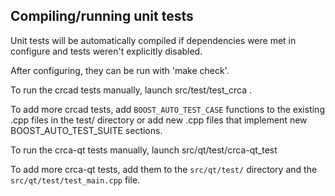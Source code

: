 Compiling/running unit tests
------------------------------------

Unit tests will be automatically compiled if dependencies were met in configure
and tests weren't explicitly disabled.

After configuring, they can be run with 'make check'.

To run the crcad tests manually, launch src/test/test_crca .

To add more crcad tests, add `BOOST_AUTO_TEST_CASE` functions to the existing
.cpp files in the test/ directory or add new .cpp files that
implement new BOOST_AUTO_TEST_SUITE sections.

To run the crca-qt tests manually, launch src/qt/test/crca-qt_test

To add more crca-qt tests, add them to the `src/qt/test/` directory and
the `src/qt/test/test_main.cpp` file.
